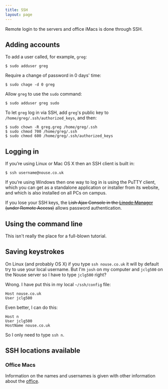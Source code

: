 ```yaml
---
title: SSH
layout: page
---
```


Remote login to the servers and office iMacs is done through SSH.

## Adding accounts

To add a user called, for example, `greg`:

    $ sudo adduser greg

Require a change of password in 0 days' time:

    $ sudo chage -d 0 greg

Allow `greg` to use the `sudo` command:

    $ sudo adduser greg sudo

To let `greg` log in via SSH, add `greg`'s public key to `/home/greg/.ssh/authorized_keys`, and then:

    $ sudo chown -R greg.greg /home/greg/.ssh
    $ sudo chmod 700 /home/greg/.ssh
    $ sudo chmod 600 /home/greg/.ssh/authorized_keys

## Logging in

If you’re using Linux or Mac OS X then an SSH client is built in:

    $ ssh username@nouse.co.uk

If you’re using Windows then one way to log in is using the PuTTY client, which you can get as a standalone application or installer from its website, and which is also installed on all PCs on campus.

If you lose your SSH keys, the <del>Lish Ajax Console in the [Linode Manager](https://manager.linode.com/session/index) (under Remote Access)</del> allows password authentication.

## Using the command line

This isn't really the place for a full-blown tutorial.

## Saving keystrokes

On Linux (and probably OS X) if you type `ssh nouse.co.uk` it will by default try to use your local username. But I'm `josh` on my computer and `jclg500` on the Nouse server so I have to type `jclg500` right?

Wrong. I have put this in my local `~/ssh/config` file:

    Host nouse.co.uk
    User jclg500

Even better, I can do this:

    Host n
    User jclg500
    HostName nouse.co.uk

So I only need to type `ssh n`.

## SSH locations available

### Office Macs

Information on the names and usernames is given with other information about the [office](office.html).
